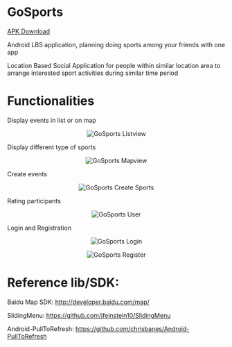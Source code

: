 # GoSports

[APK Download](https://github.com/EdwardChou/Gosports/raw/master/Gosports_v0.1.apk "GoSport v0.1")

Android LBS application, planning doing sports among your friends with one app

Location Based Social Application for people within similar location area to arrange interested sport activities during similar time period

# Functionalities

Display events in list or on map
<p align="center" >
  <img src="https://github.com/EdwardChou/Gosports/raw/master/screenshot/Screenshot_listview.png" alt="GoSports Listview" title="GoSports Listview" />
</p>

Display different type of sports
<p align="center" >
  <img src="https://github.com/EdwardChou/Gosports/raw/master/screenshot/Screenshot_mapview.png" alt="GoSports Mapview" title="GoSports Mapview" />
</p>

Create events
<p align="center" >
  <img src="https://github.com/EdwardChou/Gosports/raw/master/screenshot/Screenshot_create_sports.png" alt="GoSports Create Sports" title="GoSports Create Sports" />
</p>

Rating participants
<p align="center" >
  <img src="https://github.com/EdwardChou/Gosports/raw/master/screenshot/Screenshot_user.png" alt="GoSports User" title="GoSports User" />
</p>

Login and Registration
<p align="center" >
  <img src="https://github.com/EdwardChou/Gosports/raw/master/screenshot/Screenshot_login.png" alt="GoSports Login" title="GoSports Login" />
</p>

<p align="center" >
  <img src="https://github.com/EdwardChou/Gosports/raw/master/screenshot/Screenshot_register.png" alt="GoSports Register" title="GoSports Register" />
</p>

# Reference lib/SDK:

Baidu Map SDK: http://developer.baidu.com/map/

SlidingMenu: https://github.com/jfeinstein10/SlidingMenu

Android-PullToRefresh: https://github.com/chrisbanes/Android-PullToRefresh
